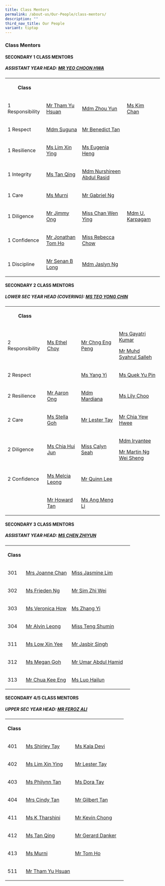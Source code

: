 ```yaml
---
title: Class Mentors
permalink: /about-us/Our-People/class-mentors/
description: ""
third_nav_title: Our People
variant: tiptap
---
```

<h3>Class Mentors</h3>
<h4>SECONDARY 1 CLASS MENTORS</h4>
<h5>ASSISTANT YEAR HEAD: <a href="mailto:yeo_choon_hwa@moe.edu.sg" rel="noopener noreferrer nofollow" target="_blank">MR YEO CHOON HWA</a></h5>
<table style="minWidth: 100px">
<colgroup>
<col>
<col>
<col>
<col>
</colgroup>
<tbody>
<tr>
<th rowspan="1" colspan="1">
<p>Class</p>
</th>
<th rowspan="1" colspan="1">
<p></p>
</th>
<th rowspan="1" colspan="1">
<p></p>
</th>
<th rowspan="1" colspan="1">
<p></p>
</th>
</tr>
<tr>
<td rowspan="1" colspan="1">
<p>1 Responsibility</p>
<p></p>
</td>
<td rowspan="1" colspan="1">
<p><a href="mailto:tham_yu_hsuan@moe.edu.sg" rel="noopener noreferrer nofollow" target="_blank">Mr Tham Yu Hsuan</a>
</p>
<p></p>
</td>
<td rowspan="1" colspan="1">
<p><a href="mailto:zhou_yun@moe.edu.sg" rel="noopener noreferrer nofollow" target="_blank">Mdm Zhou Yun</a>
</p>
<p></p>
</td>
<td rowspan="1" colspan="1">
<p><a href="mailto:" rel="noopener noreferrer nofollow" target="_blank">Ms Kim Chan</a>
</p>
<p></p>
</td>
</tr>
<tr>
<td rowspan="1" colspan="1">
<p>1 Respect</p>
<p></p>
</td>
<td rowspan="1" colspan="1">
<p><a href="mailto:manikandan_suguna@moe.edu.sg" rel="noopener noreferrer nofollow" target="_blank">Mdm Suguna</a>
</p>
</td>
<td rowspan="1" colspan="1">
<p><a href="mailto:" rel="noopener noreferrer nofollow" target="_blank">Mr Benedict Tan</a>
</p>
</td>
<td rowspan="1" colspan="1">
<p></p>
<p></p>
</td>
</tr>
<tr>
<td rowspan="1" colspan="1">
<p>1 Resilience</p>
<p></p>
</td>
<td rowspan="1" colspan="1">
<p><a href="mailto:lim_xin_ying_1@moe.edu.sg" rel="noopener noreferrer nofollow" target="_blank">Ms Lim Xin Ying</a>
</p>
<p></p>
</td>
<td rowspan="1" colspan="1">
<p><a href="mailto:" rel="noopener noreferrer nofollow" target="_blank">Ms Eugenia Heng</a>
</p>
<p></p>
</td>
<td rowspan="1" colspan="1">
<p></p>
<p></p>
</td>
</tr>
<tr>
<td rowspan="1" colspan="1">
<p>1 Integrity</p>
<p></p>
</td>
<td rowspan="1" colspan="1">
<p><a href="mailto:tan_qing@moe.edu.sg" rel="noopener noreferrer nofollow" target="_blank">Ms Tan Qing</a>
</p>
<p></p>
</td>
<td rowspan="1" colspan="1">
<p><a href="mailto:" rel="noopener noreferrer nofollow" target="_blank">Mdm Nurshireen Abdul Rasid</a>
</p>
<p></p>
</td>
<td rowspan="1" colspan="1">
<p></p>
</td>
</tr>
<tr>
<td rowspan="1" colspan="1">
<p>1 Care</p>
</td>
<td rowspan="1" colspan="1">
<p><a href="mailto:murni_iryani_mohd_hanafi@moe.edu.sg" rel="noopener noreferrer nofollow" target="_blank">Ms Murni</a>
</p>
</td>
<td rowspan="1" colspan="1">
<p><a href="mailto:" rel="noopener noreferrer nofollow" target="_blank">Mr Gabriel Ng</a>
</p>
</td>
<td rowspan="1" colspan="1">
<p></p>
</td>
</tr>
<tr>
<td rowspan="1" colspan="1">
<p>1 Diligence</p>
</td>
<td rowspan="1" colspan="1">
<p><a href="mailto:ong_meng_guan_jimmy@moe.edu.sg" rel="noopener nofollow" target="_blank">Mr Jimmy Ong</a>
</p>
</td>
<td rowspan="1" colspan="1">
<p><a href="mailto:chan_wen_ying@moe.edu.sg" rel="noopener noreferrer nofollow" target="_blank">Miss Chan Wen Ying</a>
</p>
</td>
<td rowspan="1" colspan="1">
<p><a href="mailto:ulaganathan_karpagam@moe.edu.sg" rel="noopener noreferrer nofollow" target="_blank">Mdm U. Karpagam</a>
</p>
</td>
</tr>
<tr>
<td rowspan="1" colspan="1">
<p>1 Confidence</p>
</td>
<td rowspan="1" colspan="1">
<p><a href="mailto:ho_hai_long@moe.edu.sg" rel="noopener noreferrer nofollow" target="_blank">Mr Jonathan Tom Ho</a>
</p>
</td>
<td rowspan="1" colspan="1">
<p><a href="mailto:" rel="noopener noreferrer nofollow" target="_blank">Miss Rebecca Chow</a>
</p>
</td>
<td rowspan="1" colspan="1">
<p></p>
</td>
</tr>
<tr>
<td rowspan="1" colspan="1">
<p>1 Discipline</p>
</td>
<td rowspan="1" colspan="1">
<p><a href="mailto:senan_b_long@moe.edu.sg" rel="noopener noreferrer nofollow" target="_blank">Mr Senan B Long</a>
</p>
</td>
<td rowspan="1" colspan="1">
<p><a href="mailto:" rel="noopener noreferrer nofollow" target="_blank">Mdm Jaslyn Ng</a>
</p>
</td>
<td rowspan="1" colspan="1">
<p></p>
</td>
</tr>
</tbody>
</table>
<h4>SECONDARY 2 CLASS MENTORS</h4>
<h5>LOWER SEC YEAR HEAD (COVERING): <a href="mailto:teo_yong_chin@moe.edu.sg" rel="noopener noreferrer nofollow" target="_blank">MS TEO YONG CHIN</a></h5>
<table style="minWidth: 100px">
<colgroup>
<col>
<col>
<col>
<col>
</colgroup>
<tbody>
<tr>
<th rowspan="1" colspan="1">
<p>Class</p>
</th>
<th rowspan="1" colspan="1">
<p></p>
</th>
<th rowspan="1" colspan="1">
<p></p>
</th>
<th rowspan="1" colspan="1">
<p></p>
</th>
</tr>
<tr>
<td rowspan="1" colspan="1">
<p></p>
<p>2 Responsibility</p>
</td>
<td rowspan="1" colspan="1">
<p><a href="mailto:choy_hui_zhen_ethel@moe.edu.sg" rel="noopener nofollow" target="_blank">Ms Ethel Choy</a>
</p>
<p></p>
</td>
<td rowspan="1" colspan="1">
<p><a href="mailto:chng_eng_peng@moe.edu.sg" rel="noopener nofollow" target="_blank">Mr Chng Eng Peng</a>
</p>
</td>
<td rowspan="1" colspan="1">
<p><a href="mailto:gayatri_devi@moe.edu.sg" rel="noopener noreferrer nofollow" target="_blank">Mrs Gayatri Kumar</a>
</p>
<p><a href="mailto:MUHAMMAD_SYAHRUL_SALLEH@SCHOOLS.GOV.SG" rel="noopener noreferrer nofollow" target="_blank">Mr Muhd Syahrul Salleh</a>
</p>
</td>
</tr>
<tr>
<td rowspan="1" colspan="1">
<p>2 Respect</p>
<p></p>
</td>
<td rowspan="1" colspan="1">
<p></p>
</td>
<td rowspan="1" colspan="1">
<p><a href="mailto:Yang_Yi@moe.edu.sg" rel="noopener noreferrer nofollow" target="_blank">Ms Yang Yi</a>
</p>
</td>
<td rowspan="1" colspan="1">
<p><a href="mailto:quek_yu_pin@moe.edu.sg" rel="noopener noreferrer nofollow" target="_blank">Ms Quek Yu Pin</a>
</p>
</td>
</tr>
<tr>
<td rowspan="1" colspan="1">
<p>2 Resilience</p>
<p></p>
</td>
<td rowspan="1" colspan="1">
<p><a href="mailto:ong_meng_yeow_aaron@moe.edu.sg" rel="noopener noreferrer nofollow" target="_blank">Mr Aaron Ong</a>
</p>
<p></p>
</td>
<td rowspan="1" colspan="1">
<p><a href="mailto:mardiana_binti_mohd_ahzhar@schools.gov.sg" rel="noopener noreferrer nofollow" target="_blank">Mdm Mardiana</a>
</p>
</td>
<td rowspan="1" colspan="1">
<p><a href="mailto:choo_li_chin_lily@moe.edu.sg" rel="noopener noreferrer nofollow" target="_blank">Ms Lily Choo</a>
</p>
</td>
</tr>
<tr>
<td rowspan="1" colspan="1">
<p>2 Care</p>
<p></p>
</td>
<td rowspan="1" colspan="1">
<p><a href="mailto:stella_goh@moe.edu.sg" rel="noopener noreferrer nofollow" target="_blank">Ms Stella Goh</a>
</p>
<p></p>
</td>
<td rowspan="1" colspan="1">
<p><a href="mailto:lester_tay_chun_hong@moe.edu.sg" rel="noopener noreferrer nofollow" target="_blank">Mr Lester Tay</a>
</p>
<p></p>
</td>
<td rowspan="1" colspan="1">
<p><a href="mailto:chia_yew_hwee@moe.edu.sg" rel="noopener noreferrer nofollow" target="_blank">Mr Chia Yew Hwee</a>
</p>
</td>
</tr>
<tr>
<td rowspan="1" colspan="1">
<p>2 Diligence</p>
<p></p>
</td>
<td rowspan="1" colspan="1">
<p><a href="mailto:chia_hui_jun@moe.edu.sg" rel="noopener noreferrer nofollow" target="_blank">Ms Chia Hui Jun</a>
</p>
</td>
<td rowspan="1" colspan="1">
<p><a href="mailto:calyn_seah_jia_ying@moe.edu.sg" rel="noopener noreferrer nofollow" target="_blank">Miss Calyn Seah</a>
</p>
</td>
<td rowspan="1" colspan="1">
<p><a href="mailto:iryantee_jaffar@moe.edu.sg" rel="noopener noreferrer nofollow" target="_blank">Mdm Iryantee</a>
</p>
<p><a href="mailto:ng_wei_sheng_martin@moe.edu.sg" rel="noopener noreferrer nofollow" target="_blank">Mr Martin Ng Wei Sheng</a>
</p>
</td>
</tr>
<tr>
<td rowspan="1" colspan="1">
<p>2 Confidence</p>
<p></p>
</td>
<td rowspan="1" colspan="1">
<p><a href="mailto:hui_lin_melcia_leong@moe.edu.sg" rel="noopener noreferrer nofollow" target="_blank">Ms Melcia Leong</a>
</p>
</td>
<td rowspan="1" colspan="1">
<p><a href="mailto:lee_junguang_quinn@moe.edu.sg" rel="noopener noreferrer nofollow" target="_blank">Mr Quinn Lee</a>
</p>
</td>
<td rowspan="1" colspan="1">
<p></p>
</td>
</tr>
<tr>
<td rowspan="1" colspan="1">
<p></p>
</td>
<td rowspan="1" colspan="1">
<p><a href="mailto:tan_ching_hau_howard@moe.edu.sg" rel="noopener noreferrer nofollow" target="_blank">Mr Howard Tan</a>
</p>
</td>
<td rowspan="1" colspan="1">
<p><a href="mailto:ANG_MENG_LI@SCHOOLS.GOV.SG" rel="noopener noreferrer nofollow" target="_blank">Ms Ang Meng Li</a>
</p>
</td>
<td rowspan="1" colspan="1">
<p></p>
</td>
</tr>
</tbody>
</table>
<h4>SECONDARY 3 CLASS MENTORS</h4>
<h5>ASSISTANT YEAR HEAD: <a href="mailto:chen_zhiyun@moe.edu.sg" rel="noopener noreferrer nofollow" target="_blank">MS CHEN ZHIYUN</a></h5>
<table style="minWidth: 100px">
<colgroup>
<col>
<col>
<col>
<col>
</colgroup>
<tbody>
<tr>
<th rowspan="1" colspan="1">
<p>Class</p>
</th>
<th rowspan="1" colspan="1">
<p></p>
</th>
<th rowspan="1" colspan="1">
<p></p>
</th>
<th rowspan="1" colspan="1">
<p></p>
</th>
</tr>
<tr>
<td rowspan="1" colspan="1">
<p>301</p>
</td>
<td rowspan="1" colspan="1">
<p><a href="mailto:jia_en_joanne_loo@moe.edu.sg" rel="noopener noreferrer nofollow" target="_blank">Mrs Joanne Chan</a>
</p>
</td>
<td rowspan="1" colspan="1">
<p><a href="mailto:lim_yen_ping_jasmine@moe.edu.sg" rel="noopener noreferrer nofollow" target="_blank">Miss Jasmine Lim</a>
</p>
</td>
<td rowspan="1" colspan="1">
<p></p>
</td>
</tr>
<tr>
<td rowspan="1" colspan="1">
<p>302</p>
</td>
<td rowspan="1" colspan="1">
<p><a href="mailto:ng_chih_qing@moe.edu.sg" rel="noopener noreferrer nofollow" target="_blank">Ms Frieden Ng</a>
</p>
</td>
<td rowspan="1" colspan="1">
<p><a href="mailto:sim_zhi_wei@moe.edu.sg" rel="noopener noreferrer nofollow" target="_blank">Mr Sim Zhi Wei</a>
</p>
</td>
<td rowspan="1" colspan="1">
<p></p>
</td>
</tr>
<tr>
<td rowspan="1" colspan="1">
<p>303</p>
</td>
<td rowspan="1" colspan="1">
<p><a href="mailto:how_xin_yi_veronica@moe.edu.sg" rel="noopener noreferrer nofollow" target="_blank">Ms Veronica How</a>
</p>
</td>
<td rowspan="1" colspan="1">
<p><a href="mailto:zhang_yi_a@moe.edu.sg" rel="noopener noreferrer nofollow" target="_blank">Ms Zhang Yi</a>
</p>
</td>
<td rowspan="1" colspan="1">
<p></p>
</td>
</tr>
<tr>
<td rowspan="1" colspan="1">
<p>304</p>
</td>
<td rowspan="1" colspan="1">
<p><a href="mailto:leong_wei_jie_alvin@moe.edu.sg" rel="noopener noreferrer nofollow" target="_blank">Mr Alvin Leong</a>
</p>
</td>
<td rowspan="1" colspan="1">
<p><a href="mailto:teng_shumin@moe.edu.sg" rel="noopener noreferrer nofollow" target="_blank">Miss Teng Shumin</a>
</p>
</td>
<td rowspan="1" colspan="1">
<p></p>
</td>
</tr>
<tr>
<td rowspan="1" colspan="1">
<p>311</p>
</td>
<td rowspan="1" colspan="1">
<p><a href="mailto:low_xin_yee@moe.edu.sg" rel="noopener noreferrer nofollow" target="_blank">Ms Low Xin Yee</a>
</p>
</td>
<td rowspan="1" colspan="1">
<p><a href="mailto:jasbir_singh_a@moe.edu.sg" rel="noopener noreferrer nofollow" target="_blank">Mr Jasbir Singh</a>
</p>
</td>
<td rowspan="1" colspan="1">
<p></p>
</td>
</tr>
<tr>
<td rowspan="1" colspan="1">
<p>312</p>
</td>
<td rowspan="1" colspan="1">
<p><a href="mailto:goh_xin_yi_megan@moe.edu.sg" rel="noopener noreferrer nofollow" target="_blank">Ms Megan Goh</a>
</p>
</td>
<td rowspan="1" colspan="1">
<p><a href="mailto:umar_abdul_hamid@moe.edu.sg" rel="noopener noreferrer nofollow" target="_blank">Mr Umar Abdul Hamid</a>
</p>
</td>
<td rowspan="1" colspan="1">
<p></p>
</td>
</tr>
<tr>
<td rowspan="1" colspan="1">
<p>313</p>
</td>
<td rowspan="1" colspan="1">
<p><a href="mailto:chua_kee_eng@moe.edu.sg" rel="noopener noreferrer nofollow" target="_blank">Mr Chua Kee Eng</a>
</p>
</td>
<td rowspan="1" colspan="1">
<p><a href="mailto:luo_hailun@moe.edu.sg" rel="noopener noreferrer nofollow" target="_blank">Ms Luo Hailun</a>
</p>
</td>
<td rowspan="1" colspan="1">
<p></p>
</td>
</tr>
</tbody>
</table>
<h4>SECONDARY 4/5 CLASS MENTORS</h4>
<h5>UPPER SEC YEAR HEAD: <a href="mailto:feroz_ali@moe.edu.sg" rel="noopener noreferrer nofollow" target="_blank">MR FEROZ ALI</a></h5>
<table style="minWidth: 100px">
<colgroup>
<col>
<col>
<col>
<col>
</colgroup>
<tbody>
<tr>
<th rowspan="1" colspan="1">
<p>Class</p>
</th>
<th rowspan="1" colspan="1">
<p></p>
</th>
<th rowspan="1" colspan="1">
<p></p>
</th>
<th rowspan="1" colspan="1">
<p></p>
</th>
</tr>
<tr>
<td rowspan="1" colspan="1">
<p>401</p>
</td>
<td rowspan="1" colspan="1">
<p><a href="mailto:Shirley_Tay@moe.edu.sg" rel="noopener noreferrer nofollow" target="_blank">Ms Shirley Tay</a>
</p>
</td>
<td rowspan="1" colspan="1">
<p><a href="mailto:kala_devi_santha_kumar@moe.edu.sg" rel="noopener noreferrer nofollow" target="_blank">Ms Kala Devi</a>
</p>
</td>
<td rowspan="1" colspan="1">
<p></p>
</td>
</tr>
<tr>
<td rowspan="1" colspan="1">
<p>402</p>
</td>
<td rowspan="1" colspan="1">
<p><a href="mailto:lim_xin_ying_1@moe.edu.sg" rel="noopener noreferrer nofollow" target="_blank">Ms Lim Xin Ying</a>
</p>
</td>
<td rowspan="1" colspan="1">
<p><a href="mailto:lester_tay_chun_hong@moe.edu.sg" rel="noopener noreferrer nofollow" target="_blank">Mr Lester Tay</a>
</p>
</td>
<td rowspan="1" colspan="1">
<p></p>
</td>
</tr>
<tr>
<td rowspan="1" colspan="1">
<p>403</p>
</td>
<td rowspan="1" colspan="1">
<p><a href="mailto:tan_hong_bee_philynn@moe.edu.sg" rel="noopener noreferrer nofollow" target="_blank">Ms Philynn Tan</a>
</p>
</td>
<td rowspan="1" colspan="1">
<p><a href="mailto:dora_tay_hui_xuan@moe.edu.sg" rel="noopener noreferrer nofollow" target="_blank">Ms Dora Tay</a>
</p>
</td>
<td rowspan="1" colspan="1">
<p></p>
</td>
</tr>
<tr>
<td rowspan="1" colspan="1">
<p>404</p>
</td>
<td rowspan="1" colspan="1">
<p><a href="mailto:yew_siew_ping_cindy@moe.edu.sg" rel="noopener noreferrer nofollow" target="_blank">Mrs Cindy Tan</a>
</p>
</td>
<td rowspan="1" colspan="1">
<p><a href="mailto:gilbert_tan_wei_beng@moe.edu.sg" rel="noopener noreferrer nofollow" target="_blank">Mr Gilbert Tan</a>
</p>
</td>
<td rowspan="1" colspan="1">
<p></p>
</td>
</tr>
<tr>
<td rowspan="1" colspan="1">
<p>411</p>
</td>
<td rowspan="1" colspan="1">
<p><a href="mailto:tharshini_karthigesan@moe.edu.sg" rel="noopener noreferrer nofollow" target="_blank">Ms K Tharshini</a>
</p>
</td>
<td rowspan="1" colspan="1">
<p><a href="mailto:CHONG_KOK_WAI_KEVIN@SCHOOLS.GOV.SG" rel="noopener noreferrer nofollow" target="_blank">Mr Kevin Chong</a>
</p>
</td>
<td rowspan="1" colspan="1">
<p></p>
</td>
</tr>
<tr>
<td rowspan="1" colspan="1">
<p>412</p>
</td>
<td rowspan="1" colspan="1">
<p><a href="mailto:tan_qing@moe.edu.sg" rel="noopener noreferrer nofollow" target="_blank">Ms Tan Qing</a>
</p>
</td>
<td rowspan="1" colspan="1">
<p><a href="mailto:gerard_danker@moe.edu.sg" rel="noopener noreferrer nofollow" target="_blank">Mr Gerard Danker</a>
</p>
</td>
<td rowspan="1" colspan="1">
<p></p>
</td>
</tr>
<tr>
<td rowspan="1" colspan="1">
<p>413</p>
</td>
<td rowspan="1" colspan="1">
<p><a href="mailto:murni_iryani_mohd_hanafi@moe.edu.sg" rel="noopener noreferrer nofollow" target="_blank">Ms Murni</a>
</p>
</td>
<td rowspan="1" colspan="1">
<p><a href="mailto:ho_hai_long@moe.edu.sg" rel="noopener noreferrer nofollow" target="_blank">Mr Tom Ho</a>
</p>
</td>
<td rowspan="1" colspan="1">
<p></p>
</td>
</tr>
<tr>
<td rowspan="1" colspan="1">
<p>511</p>
</td>
<td rowspan="1" colspan="1">
<p><a href="mailto:tham_yu_hsuan@moe.edu.sg" rel="noopener noreferrer nofollow" target="_blank">Mr Tham Yu Hsuan</a>
</p>
</td>
<td rowspan="1" colspan="1">
<p></p>
</td>
<td rowspan="1" colspan="1">
<p></p>
</td>
</tr>
</tbody>
</table>
<p></p>